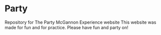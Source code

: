 # Party
Repository for The Party McGannon Experience website
This website was made for fun and for practice. Please have fun and party on!
